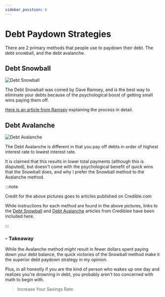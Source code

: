 ```yaml
---
sidebar_position: 6
---
```


# Debt Paydown Strategies

There are 2 primary methods that people use to paydown their debt. The debt snowball, and the debt avalanche.

## Debt Snowball

![Debt Snowball](/img/method-snowball.svg)

The Debt Snowball was coined by Dave Ramsey, and is the best way to eliminate your debts because of the psychological boost of getting small wins paying them off.

[Here is an article from Ramsey](https://www.ramseysolutions.com/debt/how-the-debt-snowball-method-works) explaining the process in detail.

## Debt Avalanche

![Debt Avalanche](/img/method-avalanche.svg)

The Debt Avalanche is different in that you pay off debts in order of highest interest rate to lowest interest rate.

It is claimed that this results in lower total payments (although this is disputed), but doesn't come with the psychological benefit of quick wins that the Snowball does, and why I prefer the Snowball method to the Avalanche method.

:::note 

Credit for the above pictures goes to articles published on Credible.com

While instructions for each method are found in the above pictures, links to the [Debt Snowball](https://www.credible.com/blog/personal-finance/debt-snowball/) and [Debt Avalanche](https://www.credible.com/blog/personal-finance/debt-avalanche-method/) articles from Crediblee have been included here.

:::

### - Takeaway

While the Avalanche method *might* result in fewer dollars spent paying down your debt balance, the quick victories of the Snowball method make it the superior debt paydown strategy in my opinion.

Plus, in all honestly if you are the kind of person who wakes up one day and realizes you're drowning in debt, you probably aren't too concerned with math to begin with.

>Increase Your Savings Rate